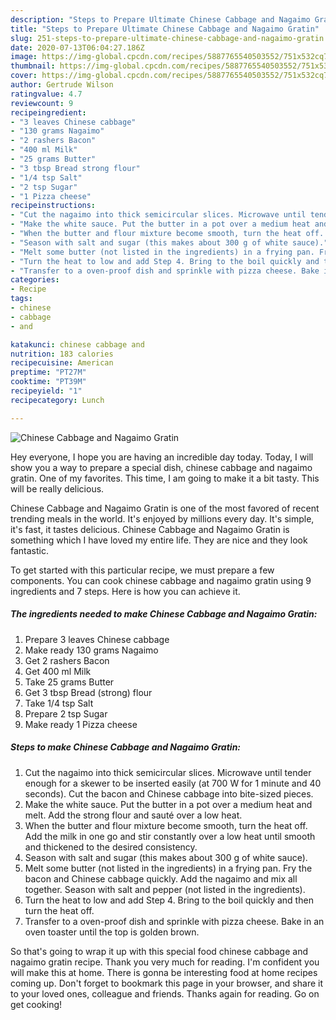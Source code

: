 ```yaml
---
description: "Steps to Prepare Ultimate Chinese Cabbage and Nagaimo Gratin"
title: "Steps to Prepare Ultimate Chinese Cabbage and Nagaimo Gratin"
slug: 251-steps-to-prepare-ultimate-chinese-cabbage-and-nagaimo-gratin
date: 2020-07-13T06:04:27.186Z
image: https://img-global.cpcdn.com/recipes/5887765540503552/751x532cq70/chinese-cabbage-and-nagaimo-gratin-recipe-main-photo.jpg
thumbnail: https://img-global.cpcdn.com/recipes/5887765540503552/751x532cq70/chinese-cabbage-and-nagaimo-gratin-recipe-main-photo.jpg
cover: https://img-global.cpcdn.com/recipes/5887765540503552/751x532cq70/chinese-cabbage-and-nagaimo-gratin-recipe-main-photo.jpg
author: Gertrude Wilson
ratingvalue: 4.7
reviewcount: 9
recipeingredient:
- "3 leaves Chinese cabbage"
- "130 grams Nagaimo"
- "2 rashers Bacon"
- "400 ml Milk"
- "25 grams Butter"
- "3 tbsp Bread strong flour"
- "1/4 tsp Salt"
- "2 tsp Sugar"
- "1 Pizza cheese"
recipeinstructions:
- "Cut the nagaimo into thick semicircular slices. Microwave until tender enough for a skewer to be inserted easily (at 700 W for 1 minute and 40 seconds). Cut the bacon and Chinese cabbage into bite-sized pieces."
- "Make the white sauce. Put the butter in a pot over a medium heat and melt. Add the strong flour and sauté over a low heat."
- "When the butter and flour mixture become smooth, turn the heat off. Add the milk in one go and stir constantly over a low heat until smooth and thickened to the desired consistency."
- "Season with salt and sugar (this makes about 300 g of white sauce)."
- "Melt some butter (not listed in the ingredients) in a frying pan. Fry the bacon and Chinese cabbage quickly. Add the nagaimo and mix all together. Season with salt and pepper (not listed in the ingredients)."
- "Turn the heat to low and add Step 4. Bring to the boil quickly and then turn the heat off."
- "Transfer to a oven-proof dish and sprinkle with pizza cheese. Bake in an oven toaster until the top is golden brown."
categories:
- Recipe
tags:
- chinese
- cabbage
- and

katakunci: chinese cabbage and 
nutrition: 183 calories
recipecuisine: American
preptime: "PT27M"
cooktime: "PT39M"
recipeyield: "1"
recipecategory: Lunch

---
```



![Chinese Cabbage and Nagaimo Gratin](https://img-global.cpcdn.com/recipes/5887765540503552/751x532cq70/chinese-cabbage-and-nagaimo-gratin-recipe-main-photo.jpg)

Hey everyone, I hope you are having an incredible day today. Today, I will show you a way to prepare a special dish, chinese cabbage and nagaimo gratin. One of my favorites. This time, I am going to make it a bit tasty. This will be really delicious.



Chinese Cabbage and Nagaimo Gratin is one of the most favored of recent trending meals in the world. It's enjoyed by millions every day. It's simple, it's fast, it tastes delicious. Chinese Cabbage and Nagaimo Gratin is something which I have loved my entire life. They are nice and they look fantastic.


To get started with this particular recipe, we must prepare a few components. You can cook chinese cabbage and nagaimo gratin using 9 ingredients and 7 steps. Here is how you can achieve it.

<!--inarticleads1-->

##### The ingredients needed to make Chinese Cabbage and Nagaimo Gratin:

1. Prepare 3 leaves Chinese cabbage
1. Make ready 130 grams Nagaimo
1. Get 2 rashers Bacon
1. Get 400 ml Milk
1. Take 25 grams Butter
1. Get 3 tbsp Bread (strong) flour
1. Take 1/4 tsp Salt
1. Prepare 2 tsp Sugar
1. Make ready 1 Pizza cheese




<!--inarticleads2-->

##### Steps to make Chinese Cabbage and Nagaimo Gratin:

1. Cut the nagaimo into thick semicircular slices. Microwave until tender enough for a skewer to be inserted easily (at 700 W for 1 minute and 40 seconds). Cut the bacon and Chinese cabbage into bite-sized pieces.
1. Make the white sauce. Put the butter in a pot over a medium heat and melt. Add the strong flour and sauté over a low heat.
1. When the butter and flour mixture become smooth, turn the heat off. Add the milk in one go and stir constantly over a low heat until smooth and thickened to the desired consistency.
1. Season with salt and sugar (this makes about 300 g of white sauce).
1. Melt some butter (not listed in the ingredients) in a frying pan. Fry the bacon and Chinese cabbage quickly. Add the nagaimo and mix all together. Season with salt and pepper (not listed in the ingredients).
1. Turn the heat to low and add Step 4. Bring to the boil quickly and then turn the heat off.
1. Transfer to a oven-proof dish and sprinkle with pizza cheese. Bake in an oven toaster until the top is golden brown.




So that's going to wrap it up with this special food chinese cabbage and nagaimo gratin recipe. Thank you very much for reading. I'm confident you will make this at home. There is gonna be interesting food at home recipes coming up. Don't forget to bookmark this page in your browser, and share it to your loved ones, colleague and friends. Thanks again for reading. Go on get cooking!
